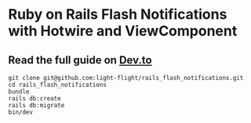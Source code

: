 # Ruby on Rails Flash Notifications with Hotwire and ViewComponent

## Read the full guide on [Dev.to](https://dev.to/lightflight/ruby-on-rails-flash-notifications-with-hotwire-and-viewcomponents-3h90)

```
git clone git@github.com:light-flight/rails_flash_notifications.git
cd rails_flash_notifications
bundle
rails db:create
rails db:migrate
bin/dev
```
